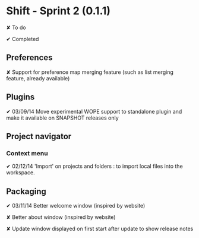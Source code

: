 
# Shift - Sprint 2 (0.1.1)

<t>✘</t> To do

<d>✔</d> Completed

## Preferences

<t>✘</t> Support for preference map merging feature (such as list merging feature, already available)

## Plugins

<d>✔ 03/09/14</d> Move experimental WOPE support to standalone plugin and make it available on SNAPSHOT releases only

## Project navigator

### Context menu  

<d>✔ 02/12/14</d> 'Import' on projects and folders : to import local files into the workspace.

## Packaging

<d>✔ 03/11/14</d> Better welcome window (inspired by website)

<t>✘</t> Better about window (inspired by website)

<t>✘</t> Update window displayed on first start after update to show release notes
